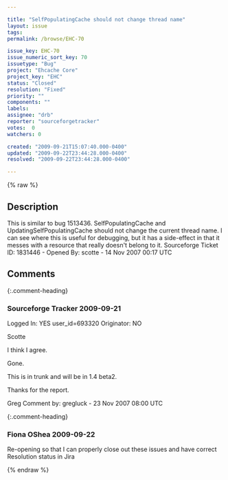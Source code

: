 ```yaml
---

title: "SelfPopulatingCache should not change thread name"
layout: issue
tags: 
permalink: /browse/EHC-70

issue_key: EHC-70
issue_numeric_sort_key: 70
issuetype: "Bug"
project: "Ehcache Core"
project_key: "EHC"
status: "Closed"
resolution: "Fixed"
priority: ""
components: ""
labels: 
assignee: "drb"
reporter: "sourceforgetracker"
votes:  0
watchers: 0

created: "2009-09-21T15:07:40.000-0400"
updated: "2009-09-22T23:44:28.000-0400"
resolved: "2009-09-22T23:44:28.000-0400"

---
```




{% raw %}



## Description

<div markdown="1" class="description">

This is similar to bug 1513436. SelfPopulatingCache and UpdatingSelfPopulatingCache should not change the current thread name. I can see where this is useful for debugging, but it has a side-effect in that it messes with a resource that really doesn't belong to it.
Sourceforge Ticket ID: 1831446 - Opened By: scotte - 14 Nov 2007 00:17 UTC

</div>

## Comments


{:.comment-heading}
### **Sourceforge Tracker** <span class="date">2009-09-21</span>

<div markdown="1" class="comment">

Logged In: YES 
user\_id=693320
Originator: NO

Scotte

I think I agree.

Gone.

This is in trunk and will be in 1.4 beta2.

Thanks for the report.

Greg
Comment by: gregluck - 23 Nov 2007 08:00 UTC

</div>


{:.comment-heading}
### **Fiona OShea** <span class="date">2009-09-22</span>

<div markdown="1" class="comment">

Re-opening so that I can properly close out these issues and have correct Resolution status in Jira

</div>



{% endraw %}
